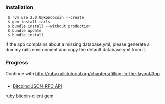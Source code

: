 ### Installation

```` 
 $ rvm use 2.0.0@kondocoin --create
 $ gem install rails
 $ bundle install --without production
 $ bundle update
 $ bundle install
````
If the app complains about a missing database.yml, please generate a
dummy rails environment and copy the default database.yml from it.


### Progress

Continue with http://ruby.railstutorial.org/chapters/filling-in-the-layout#top


###

 * [Bitcoind JSON-RPC API](https://en.bitcoin.it/wiki/API_reference_(JSON-RPC)#Ruby)

 ruby bitcoin-client gem
